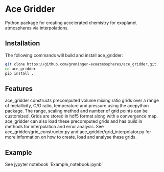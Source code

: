 # Ace Gridder
Python package for creating accelerated chemistry for exoplanet atmospheres via interpolations.

## Installation

The following commands will build and install ace_gridder:
```bash
git clone https://github.com/groningen-exoatmospheres/ace_gridder.git
cd ace_gridder
pip install .
```

## Features

ace_gridder constructs precomputed volume mixing ratio grids over a range of metallicity, C/O ratio, temperature and pressure using the acepython package. The range, scaling method and number of grid points can be customized. Grids are stored in hdf5 format along with a convergence map. ace_gridder can also load these precomputed grids and has build in methods for interpolation and error analysis. See ace_gridder/grid_constructor.py and ace_gridder/grid_interpolator.py for more information on how to create, load and analyse these grids.

## Example

See jypyter notebook 'Example_notebook.ipynb'
